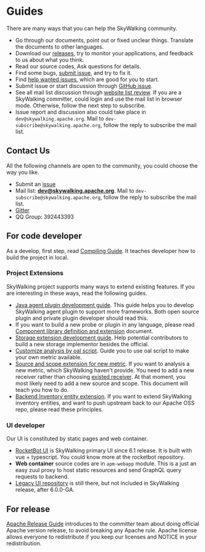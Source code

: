 # Guides
There are many ways that you can help the SkyWalking community.

- Go through our documents, point out or fixed unclear things. Translate the documents to other languages.
- Download our [releases](http://skywalking.apache.org/downloads/), try to monitor your applications, and feedback to us about 
what you think.
- Read our source codes, Ask questions for details.
- Find some bugs, [submit issue](https://github.com/apache/skywalking/issues), and try to fix it.
- Find [help wanted issues](https://github.com/apache/skywalking/issues?q=is%3Aopen+is%3Aissue+label%3A%22help+wanted%22),
which are good for you to start.
- Submit issue or start discussion through [GitHub issue](https://github.com/apache/skywalking/issues/new).
- See all mail list discussion through [website list review](https://lists.apache.org/list.html?dev@skywalking.apache.org).
If you are a SkyWalking committer, could login and use the mail list in browser mode. Otherwise, 
follow the next step to subscribe. 
- Issue report and discussion also could take place in `dev@skywalking.apache.org`. 
Mail to `dev-subscribe@skywalking.apache.org`, follow the reply to subscribe the mail list. 


## Contact Us
All the following channels are open to the community, you could choose the way you like.
* Submit an [issue](https://github.com/apache/skywalking/issues)
* Mail list: **dev@skywalking.apache.org**. Mail to `dev-subscribe@skywalking.apache.org`, follow the reply to subscribe the mail list.
* [Gitter](https://gitter.im/openskywalking/Lobby)
* QQ Group: 392443393

## For code developer
As a develop, first step, read [Compiling Guide](How-to-build.md). It teaches developer how to build the project in local.

### Project Extensions
SkyWalking project supports many ways to extend existing features. If you are interesting in these ways,
read the following guides.

- [Java agent plugin development guide](Java-Plugin-Development-Guide.md).
This guide helps you to develop SkyWalking agent plugin to support more frameworks. Both open source plugin
and private plugin developer should read this. 
- If you want to build a new probe or plugin in any language, please read [Component library definition and extension](Component-library-settings.md) document.
- [Storage extension development guide](storage-extention.md). Help potential contributors to build a new 
storage implementor besides the official.
- [Customize analysis by oal script](write-oal.md). Guide you to use oal script to make your own metric available.
- [Source and scope extension for new metric](source-extension.md). If you want to analysis a new metric, which SkyWalking
haven't provide. You need to 
add a new receiver rather than choosing [existed receiver](../setup/backend/backend-receivers.md).
At that moment, 
you most likely need to add a new source and scope. This document will teach you how to do.
- [Backend Inventory entity extension](inventory-extension.md). If you want to extend SkyWalking inventory entities, and
want to push upstream back to our Apache OSS repo, please read these principles.

### UI developer
Our UI is constituted by static pages and web container.

- [RocketBot UI](https://github.com/apache/skywalking-rocketbot-ui) is SkyWalking primary UI since 6.1 release.
It is built with vue + typescript. You could know more at the rocketbot repository.
- **Web container** source codes are in `apm-webapp` module. This is a just an easy zuul proxy to host
static resources and send GraphQL query requests to backend.
- [Legacy UI repository](https://github.com/apache/skywalking-ui) is still there, but not included
in SkyWalking release, after 6.0.0-GA.

## For release
[Apache Release Guide](How-to-release.md) introduces to the committer team about doing official Apache version release, to avoid 
breaking any Apache rule. Apache license allows everyone to redistribute if you keep our licenses and NOTICE
in your redistribution. 